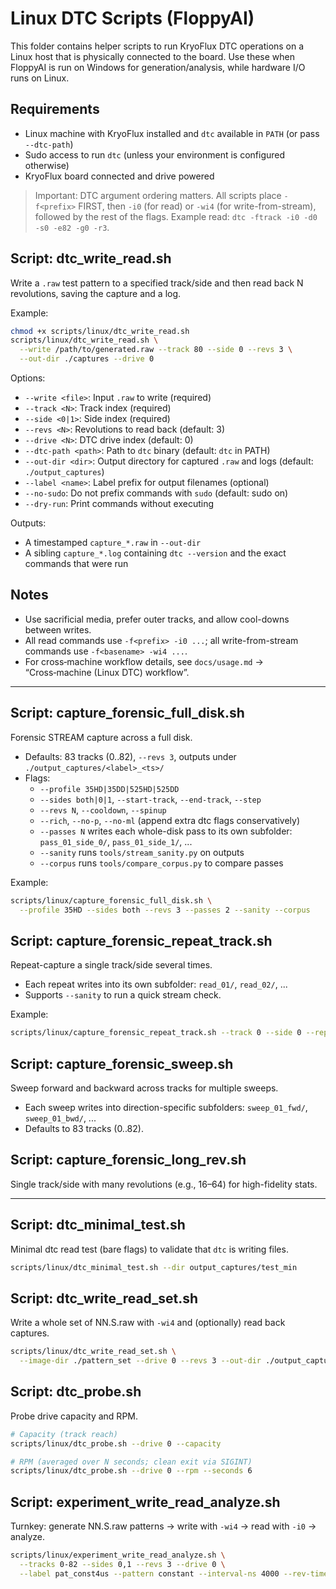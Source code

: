 # Linux DTC Scripts (FloppyAI)

This folder contains helper scripts to run KryoFlux DTC operations on a Linux host that is physically connected to the board. Use these when FloppyAI is run on Windows for generation/analysis, while hardware I/O runs on Linux.

## Requirements
- Linux machine with KryoFlux installed and `dtc` available in `PATH` (or pass `--dtc-path`)
- Sudo access to run `dtc` (unless your environment is configured otherwise)
- KryoFlux board connected and drive powered

> Important: DTC argument ordering matters. All scripts place `-f<prefix>` FIRST, then `-i0` (for read) or `-wi4` (for write-from-stream), followed by the rest of the flags. Example read: `dtc -ftrack -i0 -d0 -s0 -e82 -g0 -r3`.

## Script: dtc_write_read.sh
Write a `.raw` test pattern to a specified track/side and then read back N revolutions, saving the capture and a log.

Example:
```bash
chmod +x scripts/linux/dtc_write_read.sh
scripts/linux/dtc_write_read.sh \
  --write /path/to/generated.raw --track 80 --side 0 --revs 3 \
  --out-dir ./captures --drive 0
```

Options:
- `--write <file>`: Input `.raw` to write (required)
- `--track <N>`: Track index (required)
- `--side <0|1>`: Side index (required)
- `--revs <N>`: Revolutions to read back (default: 3)
- `--drive <N>`: DTC drive index (default: 0)
- `--dtc-path <path>`: Path to `dtc` binary (default: `dtc` in PATH)
- `--out-dir <dir>`: Output directory for captured `.raw` and logs (default: `./output_captures`)
- `--label <name>`: Label prefix for output filenames (optional)
- `--no-sudo`: Do not prefix commands with `sudo` (default: sudo on)
- `--dry-run`: Print commands without executing

Outputs:
- A timestamped `capture_*.raw` in `--out-dir`
- A sibling `capture_*.log` containing `dtc --version` and the exact commands that were run

## Notes
- Use sacrificial media, prefer outer tracks, and allow cool-downs between writes.
- All read commands use `-f<prefix> -i0 ...`; all write-from-stream commands use `-f<basename> -wi4 ...`.
- For cross‑machine workflow details, see `docs/usage.md` → “Cross‑machine (Linux DTC) workflow”.

---

## Script: capture_forensic_full_disk.sh
Forensic STREAM capture across a full disk.

- Defaults: 83 tracks (0..82), `--revs 3`, outputs under `./output_captures/<label>_<ts>/`
- Flags:
  - `--profile 35HD|35DD|525HD|525DD`
  - `--sides both|0|1`, `--start-track`, `--end-track`, `--step`
  - `--revs N`, `--cooldown`, `--spinup`
  - `--rich`, `--no-p`, `--no-ml` (append extra dtc flags conservatively)
  - `--passes N` writes each whole-disk pass to its own subfolder: `pass_01_side_0/`, `pass_01_side_1/`, ...
  - `--sanity` runs `tools/stream_sanity.py` on outputs
  - `--corpus` runs `tools/compare_corpus.py` to compare passes

Example:
```bash
scripts/linux/capture_forensic_full_disk.sh \
  --profile 35HD --sides both --revs 3 --passes 2 --sanity --corpus
```

## Script: capture_forensic_repeat_track.sh
Repeat-capture a single track/side several times.

- Each repeat writes into its own subfolder: `read_01/`, `read_02/`, ...
- Supports `--sanity` to run a quick stream check.

Example:
```bash
scripts/linux/capture_forensic_repeat_track.sh --track 0 --side 0 --repeats 5 --revs 3 --sanity
```

## Script: capture_forensic_sweep.sh
Sweep forward and backward across tracks for multiple sweeps.

- Each sweep writes into direction-specific subfolders: `sweep_01_fwd/`, `sweep_01_bwd/`, ...
- Defaults to 83 tracks (0..82).

## Script: capture_forensic_long_rev.sh
Single track/side with many revolutions (e.g., 16–64) for high-fidelity stats.

---

## Script: dtc_minimal_test.sh
Minimal dtc read test (bare flags) to validate that `dtc` is writing files.

```bash
scripts/linux/dtc_minimal_test.sh --dir output_captures/test_min
```

## Script: dtc_write_read_set.sh
Write a whole set of NN.S.raw with `-wi4` and (optionally) read back captures.

```bash
scripts/linux/dtc_write_read_set.sh \
  --image-dir ./pattern_set --drive 0 --revs 3 --out-dir ./output_captures/my_run --read-back
```

## Script: dtc_probe.sh
Probe drive capacity and RPM.

```bash
# Capacity (track reach)
scripts/linux/dtc_probe.sh --drive 0 --capacity

# RPM (averaged over N seconds; clean exit via SIGINT)
scripts/linux/dtc_probe.sh --drive 0 --rpm --seconds 6
```

## Script: experiment_write_read_analyze.sh
Turnkey: generate NN.S.raw patterns → write with `-wi4` → read with `-i0` → analyze.

```bash
scripts/linux/experiment_write_read_analyze.sh \
  --tracks 0-82 --sides 0,1 --revs 3 --drive 0 \
  --label pat_const4us --pattern constant --interval-ns 4000 --rev-time-ns 200000000 --sanity
```
